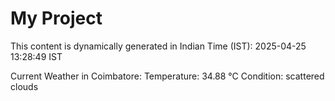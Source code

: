 # My Project

This content is dynamically generated in Indian Time (IST): 2025-04-25 13:28:49 IST


Current Weather in Coimbatore:
Temperature: 34.88 °C
Condition: scattered clouds
